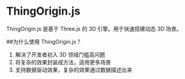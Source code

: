 # ThingOrigin.js

ThingOrigin.js 是基于 Three.js 的 3D 引擎。用于快速搭建动态 3D 场景。

##为什么使用 ThingOrigin.js？

1. 解决了开发者初入 3D 领域门槛高问题
2. 将复杂的效果封装成方法，适用更多场景
3. 支持数据驱动效果，复杂的效果通过数据描述出来
